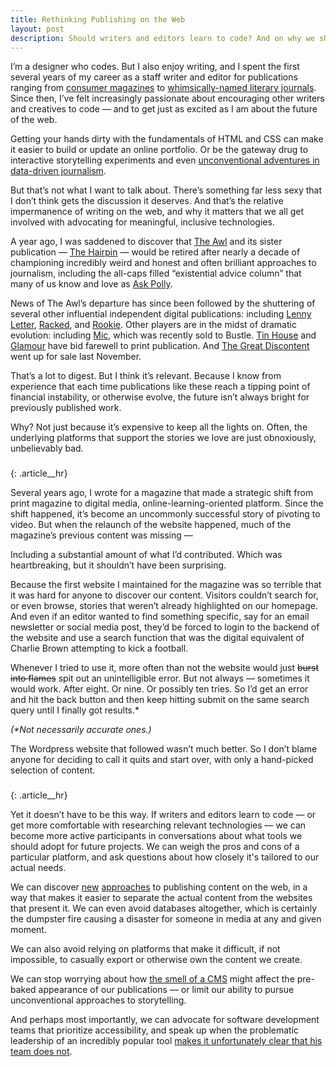 ```yaml
---
title: Rethinking Publishing on the Web
layout: post
description: Should writers and editors learn to code? And on why we should all advocate for tools that improve the web. 
---
```

I’m a designer who codes. But I also enjoy writing, and I spent the first several years of my career as a staff writer and editor for publications ranging from [consumer magazines](https://craftcouncil.org/) to [whimsically-named literary journals](http://www.paperdarts.org/). Since then, I’ve felt increasingly passionate about encouraging other writers and creatives to code — and to get just as excited as I am about the future of the web. 

Getting your hands dirty with the fundamentals of HTML and CSS can make it easier to build or update an online portfolio. Or be the gateway drug to interactive storytelling experiments and even [unconventional adventures in data-driven journalism](https://pudding.cool/). 

But that’s not what I want to talk about. There’s something far less sexy that I don’t think gets the discussion it deserves. And that’s the relative impermanence of writing on the web, and why it matters that we all get involved with advocating for meaningful, inclusive technologies. 

A year ago, I was saddened to discover that [The Awl](https://www.newyorker.com/culture/cultural-comment/the-end-of-the-awl-and-the-vanishing-of-freedom-and-fun-from-the-internet) and its sister publication — [The Hairpin](https://www.thehairpin.com/) — would be retired after nearly a decade of championing incredibly weird and honest and often brilliant approaches to journalism, including the all-caps filled “existential advice column” that many of us know and love as [Ask Polly](http://nymag.com/tags/ask-polly/). 

News of The Awl’s departure has since been followed by the shuttering of several other influential independent digital publications: including [Lenny Letter](https://www.adweek.com/digital/after-almost-4-years-lenny-letter-shuts-down/), [Racked](https://www.axios.com/scoop-vox-media-folds-racked-moves-it-to-vox-section-called-the-goods-1529353771-e93a3aab-fd09-488b-8fbc-d1fc11a0d908.html), and [Rookie](https://www.rookiemag.com/2018/11/editors-letter-86/). Other players are in the midst of dramatic evolution: including [Mic](https://mic.com/), which was recently sold to Bustle. [Tin House](https://tinhouse.com/on-the-closing-of-tin-house-magazine/) and [Glamour](https://www.nytimes.com/2018/11/20/business/media/glamour-magazine-ends-monthly-print-publication.html) have bid farewell to print publication. And [The Great Discontent](https://medium.com/@ryanessmaker/a-new-home-for-the-great-discontent-9070fb67601f) went up for sale last November.

That’s a lot to digest. But I think it’s relevant. Because I know from experience that each time publications like these reach a tipping point of financial instability, or otherwise evolve, the future isn’t always bright for previously published work.

Why? Not just because it’s expensive to keep all the lights on. Often, the underlying platforms that support the stories we love are just obnoxiously, unbelievably bad. 

###
{: .article__hr}

Several years ago, I wrote for a magazine that made a strategic shift from print magazine to digital media, online-learning-oriented platform. Since the shift happened, it’s become an uncommonly successful story of pivoting to video. But when the relaunch of the website happened, much of the magazine’s previous content was missing —

Including a substantial amount of what I’d contributed. Which was heartbreaking, but it shouldn’t have been surprising. 

Because the first website I maintained for the magazine was so terrible that it was hard for anyone to discover our content. Visitors couldn’t search for, or even browse, stories that weren’t already highlighted on our homepage. And even if an editor wanted to find something specific, say for an email newsletter or social media post, they’d be forced to login to the backend of the website and use a search function that was the digital equivalent of Charlie Brown attempting to kick a football. 

Whenever I tried to use it, more often than not the website would just ~~burst into flames~~ spit out an unintelligible error. But not always — sometimes it would work. After eight. Or nine. Or possibly ten tries. So I’d get an error and hit the back button and then keep hitting submit on the same search query until I finally got results.*

_(*Not necessarily accurate ones.)_

The Wordpress website that followed wasn’t much better. So I don’t blame anyone for deciding to call it quits and start over, with only a hand-picked selection of content. 

###
{: .article__hr}

Yet it doesn’t have to be this way. If writers and editors learn to code — or get more comfortable with researching relevant technologies — we can become more active participants in conversations about what tools we should adopt for future projects. We can weigh the pros and cons of a particular platform, and ask questions about how closely it's tailored to our actual needs. 

We can discover [new](https://www.siteleaf.com/) [approaches](https://www.vapid.com/) to publishing content on the web, in a way that makes it easier to separate the actual content from the websites that present it. We can even avoid databases altogether, which is certainly the dumpster fire causing a disaster for someone in media at any and given moment.

We can also avoid relying on platforms that make it difficult, if not impossible, to casually export or otherwise own the content we create.

We can stop worrying about how [the smell of a CMS](https://vimeo.com/53317254) might affect the pre-baked appearance of our publications — or limit our ability to pursue unconventional approaches to storytelling. 

And perhaps most importantly, we can advocate for software development teams that prioritize accessibility, and speak up when the problematic leadership of an incredibly popular tool [makes it unfortunately clear that his team does not](https://www.smashingmagazine.com/2018/12/gutenberg-accessibility-situation/). 

